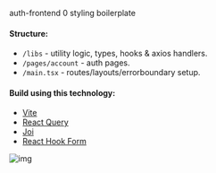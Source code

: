 auth-frontend 0 styling boilerplate

#### Structure:

- `/libs` - utility logic, types, hooks & axios handlers.
- `/pages/account` - auth pages.
- `/main.tsx` - routes/layouts/errorboundary setup.

#### Build using this technology:

- [Vite](https://vitejs.dev/)
- [React Query](https://tanstack.com/query/latest/docs/framework/react/overview)
- [Joi](https://github.com/hapijs/joi)
- [React Hook Form](https://react-hook-form.com/)

![img](https://i.imgur.com/9dHQB7J.png)
